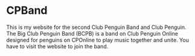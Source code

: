 # CPBand
This is my website for the second Club Penguin Band and Club Penguin. The Big Club Penguin Band (BCPB) is a band on Club Penguin Online designed for penguins on CPOnline to play music together and unite. You have to visit the website to join the band.
